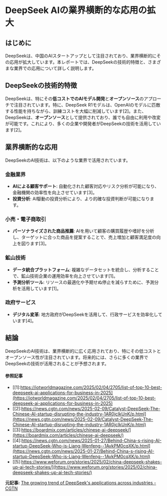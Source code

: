 # DeepSeek AIの業界横断的な応用の拡大

## はじめに

DeepSeekは、中国のAIスタートアップとして注目されており、業界横断的にその応用が拡大しています。本レポートでは、DeepSeekの技術的特徴と、さまざまな業界での応用について詳しく説明します。

## DeepSeekの技術的特徴

DeepSeekは、特にその**低コストでのAIモデル開発**と**オープンソース**のアプローチで注目されています。特に、DeepSeek R1モデルは、OpenAIのモデルに匹敵する性能を持ちながら、訓練コストを大幅に削減しています[2]。また、DeepSeekは、**オープンソース**として提供されており、誰でも自由に利用や改変が可能です。これにより、多くの企業や開発者がDeepSeekの技術を活用しています[2]。

## 業界横断的な応用

DeepSeekのAI技術は、以下のような業界で活用されています。

### **金融業界**

- **AIによる顧客サポート**: 自動化された顧客対応やリスク分析が可能になり、金融機関の効率性を向上させています[3]。
- **投資分析**: AI駆動の投資分析により、より的確な投資判断が可能になります。

### **小売・電子商取引**

- **パーソナライズされた商品推薦**: AIを用いて顧客の購買履歴や嗜好を分析し、ターゲットに合った商品を提案することで、売上増加と顧客満足度の向上を図ります[3]。

### **鉱山技術**

- **データ統合プラットフォーム**: 複雑なデータセットを統合し、分析することで、鉱山技術企業の運用効率を向上させています[1]。
- **予測分析ツール**: リソースの最適化や予期せぬ停止を減らすために、予測分析を活用しています[1]。

### **政府サービス**

- **デジタル変革**: 地方政府がDeepSeekを活用して、行政サービスを効率化しています[4]。

## 結論

DeepSeekのAI技術は、業界横断的に広く応用されており、特にその低コストとオープンソース性が注目されています。将来的には、さらに多くの業界でDeepSeekの技術が活用されることが予想されます。

#### 参照記事
- [[1]:https://iotworldmagazine.com/2025/02/04/2705/list-of-top-10-best-deepseek-ai-applications-for-business-in-2025](https://iotworldmagazine.com/2025/02/04/2705/list-of-top-10-best-deepseek-ai-applications-for-business-in-2025)
- [[2]:https://news.cgtn.com/news/2025-02-09/Catalyst-DeepSeek-The-Chinese-AI-startup-disrupting-the-industry-1AR0jcIkUnK/p.html](https://news.cgtn.com/news/2025-02-09/Catalyst-DeepSeek-The-Chinese-AI-startup-disrupting-the-industry-1AR0jcIkUnK/p.html)
- [[3]:https://boardmix.com/articles/chinese-ai-deepseek/](https://boardmix.com/articles/chinese-ai-deepseek/)
- [[4]:https://news.cgtn.com/news/2025-01-27/Behind-China-s-rising-AI-startup-DeepSeek-Who-is-Liang-Wenfeng--1AvkPM0cqXK/p.html](https://news.cgtn.com/news/2025-01-27/Behind-China-s-rising-AI-startup-DeepSeek-Who-is-Liang-Wenfeng--1AvkPM0cqXK/p.html)
- [[5]:https://www.weforum.org/stories/2025/02/china-deepseek-shakes-up-ai-tech-stories/](https://www.weforum.org/stories/2025/02/china-deepseek-shakes-up-ai-tech-stories/)


**元記事:** [The growing trend of DeepSeek's applications across industries - CGTN](https://news.cgtn.com/news/2025-02-14/The-growing-trend-of-DeepSeek-s-applications-across-industries-1AYW4nLgXLy/p.html)